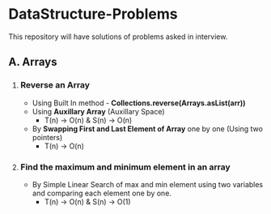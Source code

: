 # DataStructure-Problems
This repository will have solutions of problems asked in interview. 

## A. Arrays
      
 1. ### Reverse an Array
     -  Using Built In method - **Collections.reverse(Arrays.asList(arr))**
     -  Using **Auxillary Array** (Auxillary Space)
         - T(n) -> O(n) & S(n) -> O(n)
     -  By **Swapping First and Last Element of Array** one by one (Using two pointers)
         - T(n) -> O(n)
  
 2. ### Find the maximum and minimum element in an array
      -  By Simple Linear Search of max and min element using two variables and comparing each element one by one.
         - T(n) -> O(n) & S(n) -> O(1)
      
      
      
   
          
